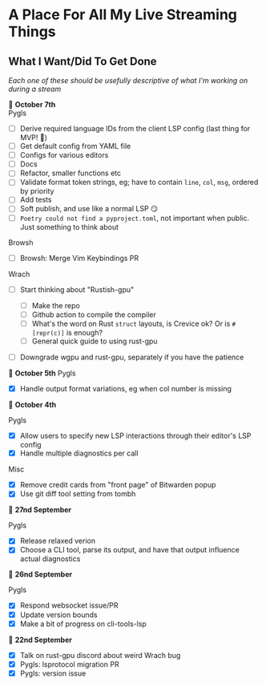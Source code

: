 # A Place For All My Live Streaming Things

## What I Want/Did To Get Done
_Each one of these should be usefully descriptive of what I'm working on during a stream_

📆 **October 7th**    
Pygls
  * [ ] Derive required language IDs from the client LSP config (last thing for MVP! 🚀) 
  * [ ] Get default config from YAML file
  * [ ] Configs for various editors
  * [ ] Docs
  * [ ] Refactor, smaller functions etc
  * [ ] Validate format token strings, eg; have to contain `line`, `col`, `msg`, ordered by priority
  * [ ] Add tests
  * [ ] Soft publish, and use like a normal LSP 😏
  * [ ] `Poetry could not find a pyproject.toml`, not important when public. Just something to think about

Browsh
  * [ ] Browsh: Merge Vim Keybindings PR

Wrach
  * [ ] Start thinking about "Rustish-gpu"
    * [ ] Make the repo
    * [ ] Github action to compile the compiler
    * [ ] What's the word on Rust `struct` layouts, is Crevice ok? Or is `#[repr(c)]` is enough?
    * [ ] General quick guide to using rust-gpu
  * [ ] Downgrade wgpu and rust-gpu, separately if you have the patience


📆 **October 5th**
Pygls
  * [x] Handle output format variations, eg when col number is missing

📆 **October 4th**

Pygls
  * [x] Allow users to specify new LSP interactions through their editor's LSP config
  * [x] Handle multiple diagnostics per call

Misc
  * [x] Remove credit cards from "front page" of Bitwarden popup
  * [x] Use git diff tool setting from tombh

📆 **27nd September**

Pygls
  * [x] Release relaxed verion
  * [x] Choose a CLI tool, parse its output, and have that output influence actual diagnostics

📆 **26nd September**

Pygls
  * [x] Respond websocket issue/PR
  * [x] Update version bounds
  * [x] Make a bit of progress on cli-tools-lsp    

📆 **22nd September**
  * [x] Talk on rust-gpu discord about weird Wrach bug
  * [x] Pygls: lsprotocol migration PR
  * [x] Pygls: version issue
